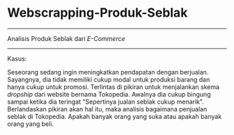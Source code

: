# Webscrapping-Produk-Seblak

---

Analisis Produk Seblak dari *E-Commerce*

---

Kasus:

Seseorang sedang ingin meningkatkan pendapatan dengan berjualan. Sayangnya, dia tidak memiliki cukup modal untuk produksi barang dan hanya cukup untuk promosi. Terlintas di pikiran untuk menjalankan skema *dropship* dari website bernama Tokopedia. Awalnya dia cukup bingung sampai ketika dia teringat "Sepertinya jualan seblak cukup menarik". Berlandaskan pikiran akan hal itu, maka analisis bagaimana penjualan seblak di Tokopedia. Apakah banyak orang yang suka atau apakah banyak orang yang beli. 
